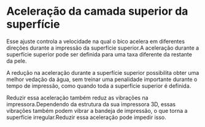 Aceleração da camada superior da superfície
====
Esse ajuste controla a velocidade na qual o bico acelera em diferentes direções durante a impressão da superfície superior.A aceleração durante a superfície superior pode ser definida para uma taxa diferente da restante da pele.

A redução na aceleração durante a superfície superior possibilita obter uma melhor vedação da água, sem treinar uma penalidade importante durante o tempo de impressão, como quando toda a superfície superior é definida.

Reduzir essa aceleração também reduz as vibrações na impressora.Dependendo da estrutura da sua impressora 3D, essas vibrações também podem vibrar a bandeja de impressão, o que torna a superfície irregular.Reduzir essa aceleração pode impedir isso.